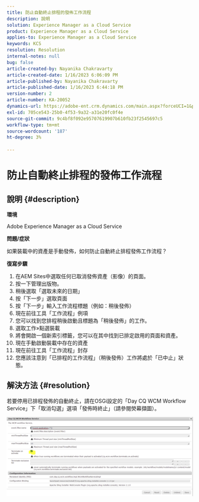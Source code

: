 ```yaml
---
title: 防止自動終止排程的發佈工作流程
description: 說明
solution: Experience Manager as a Cloud Service
product: Experience Manager as a Cloud Service
applies-to: Experience Manager as a Cloud Service
keywords: KCS
resolution: Resolution
internal-notes: null
bug: false
article-created-by: Nayanika Chakravarty
article-created-date: 1/16/2023 6:06:09 PM
article-published-by: Nayanika Chakravarty
article-published-date: 1/16/2023 6:44:18 PM
version-number: 2
article-number: KA-20052
dynamics-url: https://adobe-ent.crm.dynamics.com/main.aspx?forceUCI=1&pagetype=entityrecord&etn=knowledgearticle&id=d9c58173-c895-ed11-aad1-6045bd006149
exl-id: 705ce543-25b0-4f53-9a32-a31e20fc0f4e
source-git-commit: 9c4bf8f092e95707619907b610fb23f2545697c5
workflow-type: tm+mt
source-wordcount: '187'
ht-degree: 3%

---
```


# 防止自動終止排程的發佈工作流程

## 說明 {#description}


<b>環境</b>

Adobe Experience Manager as a Cloud Service

<b>問題/症狀</b>

如果裝載中的資產是手動發佈，如何防止自動終止排程發佈工作流程？

<b>復寫步驟</b>

1. 在AEM Sites中選取任何已取消發佈資產（影像）的頁面。
2. 按一下管理出版物。
3. 稍後選取「選取未來的日期」
4. 按「下一步」選取頁面
5. 按「下一步」輸入工作流程標題（例如：稍後發佈）
6. 現在前往工具「工作流程」例項
7. 您可以找到您排程稍後啟動且標題為「稍後發佈」的工作。
8. 選取工作»點選裝載
9. 將會開啟一個新索引標籤，您可以在其中找到已排定啟用的頁面和資產。
10. 現在手動啟動裝載中存在的資產
11. 現在前往工具「工作流程」封存
12. 您應該注意到「已排程的工作流程」（稍後發佈）工作將處於「已中止」狀態。



## 解決方法 {#resolution}


若要停用已排程發佈的自動終止，請在OSGi設定的「Day CQ WCM Workflow Service」下「取消勾選」選項「發佈時終止」（請參閱熒幕擷圖）。

![](assets/d1e5b094-d901-ed11-82e4-00224809fe22.png)
